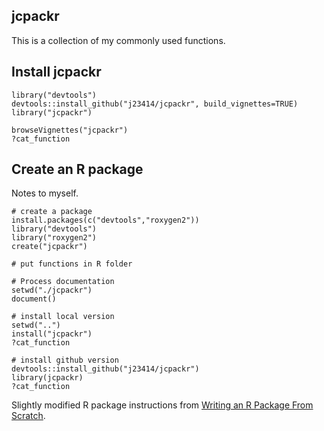 jcpackr
--
This is a collection of my commonly used functions.

## Install jcpackr

```
library("devtools")
devtools::install_github("j23414/jcpackr", build_vignettes=TRUE)
library("jcpackr")

browseVignettes("jcpackr")
?cat_function
```

## Create an R package

Notes to myself.

```
# create a package
install.packages(c("devtools","roxygen2"))
library("devtools")
library("roxygen2")
create("jcpackr")

# put functions in R folder

# Process documentation
setwd("./jcpackr")
document()

# install local version
setwd("..")
install("jcpackr")
?cat_function

# install github version
devtools::install_github("j23414/jcpackr")
library(jcpackr)
?cat_function
```

Slightly modified R package instructions from [Writing an R Package From Scratch](https://hilaryparker.com/2014/04/29/writing-an-r-package-from-scratch/).